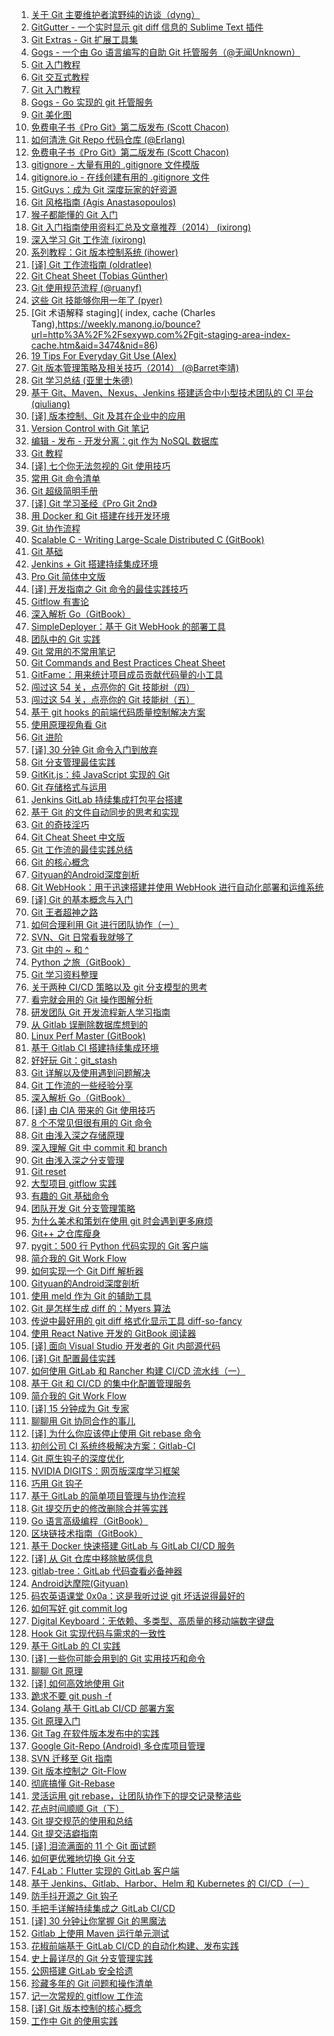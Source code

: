 1. [关于 Git 主要维护者滨野纯的访谈（dyng）](https://weekly.manong.io/bounce?url=http%3A%2F%2Fblog.dyngr.com%2Fblog%2F2013%2F09%2F26%2Fjunio-c-hamano-interview&aid=47&nid=3)
1. [GitGutter - 一个实时显示 git diff 信息的 Sublime Text 插件](https://weekly.manong.io/bounce?url=https%3A%2F%2Fgithub.com%2Fjisaacks%2FGitGutter&aid=413&nid=18)
1. [Git Extras - Git 扩展工具集](https://weekly.manong.io/bounce?url=https%3A%2F%2Fgithub.com%2Fvisionmedia%2Fgit-extras&aid=783&nid=24)
1. [Gogs - 一个由 Go 语言编写的自助 Git 托管服务（@无闻Unknown）](https://weekly.manong.io/bounce?url=https%3A%2F%2Fgithub.com%2Fgogits%2Fgogs&aid=848&nid=25)
1. [Git 入门教程](https://weekly.manong.io/bounce?url=http%3A%2F%2Fwww.git-tower.com%2Flearn%2F&aid=953&nid=28)
1. [Git 交互式教程](https://weekly.manong.io/bounce?url=https%3A%2F%2Ftry.github.io%2F&aid=1026&nid=30)
1. [Git 入门教程](https://weekly.manong.io/bounce?url=http%3A%2F%2Fwww.git-tower.com%2Flearn%2F&aid=953&nid=36)
1. [Gogs - Go 实现的 git 托管服务](https://weekly.manong.io/bounce?url=https%3A%2F%2Fgithub.com%2Fgogits%2Fgogs%2F&aid=1378&nid=42)
1. [Git 美化图](https://weekly.manong.io/bounce?url=http%3A%2F%2Fjustinhileman.info%2Farticle%2Fgit-pretty%2F&aid=1433&nid=44)
1. [免费电子书《Pro Git》第二版发布 (Scott Chacon)](https://weekly.manong.io/bounce?url=http%3A%2F%2Fgit-scm.com%2Fbook%2Fen%2Fv2&aid=1564&nid=49)
1. [如何清洗 Git Repo 代码仓库 (@Erlang)](https://weekly.manong.io/bounce?url=http%3A%2F%2Fblog.eood.cn%2Fhow-to-clean-up-git-repo&aid=1568&nid=49)
1. [免费电子书《Pro Git》第二版发布 (Scott Chacon)](https://weekly.manong.io/bounce?url=http%3A%2F%2Fgit-scm.com%2Fbook%2Fen%2Fv2&aid=1564&nid=56)
1. [gitignore - 大量有用的 .gitignore 文件模版](https://weekly.manong.io/bounce?url=https%3A%2F%2Fgithub.com%2Fgithub%2Fgitignore&aid=1817&nid=58)
1. [gitignore.io - 在线创建有用的 .gitignore 文件](https://weekly.manong.io/bounce?url=https%3A%2F%2Fwww.gitignore.io%2F&aid=1851&nid=59)
1. [GitGuys：成为 Git 深度玩家的好资源](https://weekly.manong.io/bounce?url=http%3A%2F%2Fwww.gitguys.com%2Ftopics%2F&aid=1950&nid=62)
1. [Git 风格指南 (Agis Anastasopoulos)](https://weekly.manong.io/bounce?url=https%3A%2F%2Fgithub.com%2Fagis-%2Fgit-style-guide&aid=2098&nid=66)
1. [猴子都能懂的 Git 入门](https://weekly.manong.io/bounce?url=http%3A%2F%2Fbacklogtool.com%2Fgit-guide%2Fcn%2F&aid=2185&nid=68)
1. [Git 入门指南使用资料汇总及文章推荐（2014） (ixirong)](https://weekly.manong.io/bounce?url=http%3A%2F%2Fixirong.com%2F2014%2F11%2F19%2Fthe-way-to-learn-git%2F&aid=2453&nid=73)
1. [深入学习 Git 工作流 (ixirong)](https://weekly.manong.io/bounce?url=https%3A%2F%2Fgithub.com%2Fxirong%2Fmy-git%2Fblob%2Fmaster%2Fgit-workflow-tutorial.md&aid=2568&nid=75)
1. [系列教程：Git 版本控制系统 (ihower)](https://weekly.manong.io/bounce?url=https%3A%2F%2Fihower.tw%2Fgit%2F&aid=2634&nid=76)
1. [[译] Git 工作流指南 (oldratlee)](https://weekly.manong.io/bounce?url=https%3A%2F%2Fgithub.com%2Foldratlee%2Ftranslations%2Ftree%2Fmaster%2Fgit-workflows-and-tutorials&aid=3020&nid=81)
1. [Git Cheat Sheet (Tobias Günther)](https://weekly.manong.io/bounce?url=http%3A%2F%2Fwww.git-tower.com%2Fblog%2Fgit-cheat-sheet%2F&aid=3152&nid=82)
1. [Git 使用规范流程 (@ruanyf)](https://weekly.manong.io/bounce?url=http%3A%2F%2Fwww.ruanyifeng.com%2Fblog%2F2015%2F08%2Fgit-use-process.html&aid=3215&nid=83)
1. [这些 Git 技能够你用一年了 (pyer)](https://weekly.manong.io/bounce?url=http%3A%2F%2Fwww.cnblogs.com%2Fpyer%2Fp%2F4752770.html&aid=3455&nid=86)
1. [Git 术语解释 staging]( index, cache (Charles Tang),https://weekly.manong.io/bounce?url=http%3A%2F%2Fsexywp.com%2Fgit-staging-area-index-cache.htm&aid=3474&nid=86)
1. [19 Tips For Everyday Git Use (Alex)](https://weekly.manong.io/bounce?url=http%3A%2F%2Fwww.alexkras.com%2F19-git-tips-for-everyday-use%2F%3Fhmsr%3Dtoutiao.io%26utm_medium%3Dtoutiao.io%26utm_source%3Dtoutiao.io&aid=3641&nid=88)
1. [Git 版本管理策略及相关技巧（2014） (@Barret李靖)](https://weekly.manong.io/bounce?url=http%3A%2F%2Fwww.barretlee.com%2Fblog%2F2014%2F05%2F07%2Fcb-git-improve%2F%3Fhmsr%3Dtoutiao.io%26utm_medium%3Dtoutiao.io%26utm_source%3Dtoutiao.io&aid=3729&nid=89)
1. [Git 学习总结 (亚里士朱德)](https://weekly.manong.io/bounce?url=http%3A%2F%2Fyalishizhude.github.io%2F2015%2F09%2F16%2Fgit%2F%3Fhmsr%3Dtoutiao.io%26utm_medium%3Dtoutiao.io%26utm_source%3Dtoutiao.io&aid=3756&nid=89)
1. [基于 Git、Maven、Nexus、Jenkins 搭建适合中小型技术团队的 CI 平台 (qiuliang)](https://weekly.manong.io/bounce?url=http%3A%2F%2Fwww.qiuliang.net%2Ftech%2F2015%2F10%2F02%2Fgit-nexus-jenkins-ci.html%3Fhmsr%3Dtoutiao.io%26utm_medium%3Dtoutiao.io%26utm_source%3Dtoutiao.io&aid=3866&nid=90)
1. [[译] 版本控制、Git 及其在企业中的应用](https://weekly.manong.io/bounce?url=http%3A%2F%2Fwww.infoq.com%2Fcn%2Farticles%2Fgit-enterprise&aid=3942&nid=91)
1. [Version Control with Git 笔记](https://weekly.manong.io/bounce?url=http%3A%2F%2Fwiki.tankywoo.com%2Fbook%2Fversion-control-with-git.html&aid=4381&nid=96)
1. [编辑 - 发布 - 开发分离：git 作为 NoSQL 数据库](https://weekly.manong.io/bounce?url=https%3A%2F%2Fwww.phodal.com%2Fblog%2Fediting-publishing-coding-seperate-git-nosql-database%2F&aid=4409&nid=96)
1. [Git 教程](https://weekly.manong.io/bounce?url=https%3A%2F%2Fgithub.com%2Fgeeeeeeeeek%2Fgit-recipes%2Fwiki&aid=4478&nid=97)
1. [[译] 七个你无法忽视的 Git 使用技巧](https://weekly.manong.io/bounce?url=http%3A%2F%2Fcodingpy.com%2Farticle%2Fseven-git-hacks-you-just-cannot-ignore%2F&aid=4521&nid=97)
1. [常用 Git 命令清单](https://weekly.manong.io/bounce?url=http%3A%2F%2Fwww.ruanyifeng.com%2Fblog%2F2015%2F12%2Fgit-cheat-sheet.html&aid=4667&nid=99)
1. [Git 超级简明手册](https://weekly.manong.io/bounce?url=https%3A%2F%2Fgithub.com%2Fshendl1978%2Fblog%2Fwiki%2FGit%25E8%25B6%2585%25E7%25BA%25A7%25E7%25AE%2580%25E6%2598%258E%25E6%2589%258B%25E5%2586%258C&aid=4707&nid=99)
1. [[译] Git 学习圣经《Pro Git 2nd》](https://weekly.manong.io/bounce?url=http%3A%2F%2Fgit-scm.com%2Fbook%2Fzh%2Fv2&aid=4853&nid=101)
1. [用 Docker 和 Git 搭建在线开发环境](https://weekly.manong.io/bounce?url=http%3A%2F%2Fdockone.io%2Farticle%2F930&aid=4861&nid=101)
1. [Git 协作流程](https://weekly.manong.io/bounce?url=http%3A%2F%2Fwww.ruanyifeng.com%2Fblog%2F2015%2F12%2Fgit-workflow.html&aid=4873&nid=101)
1. [Scalable C - Writing Large-Scale Distributed C (GitBook)](https://weekly.manong.io/bounce?url=https%3A%2F%2Fhintjens.gitbooks.io%2Fscalable-c%2Fcontent%2Fpreface.html&aid=4985&nid=103)
1. [Git 基础](https://weekly.manong.io/bounce?url=https%3A%2F%2Fgithub.com%2Fmzkmzk%2FRead%2Fblob%2Fmaster%2Fprogit.md&aid=5010&nid=103)
1. [Jenkins + Git 搭建持续集成环境](https://weekly.manong.io/bounce?url=http%3A%2F%2Fwww.cnblogs.com%2Fdojo-lzz%2Fp%2F5125619.html%3Ff%3Dtt&aid=5052&nid=103)
1. [Pro Git 简体中文版](https://weekly.manong.io/bounce?url=http%3A%2F%2Fiissnan.com%2Fprogit%2F&aid=5298&nid=106)
1. [[译] 开发指南之 Git 命令的最佳实践技巧](https://weekly.manong.io/bounce?url=http%3A%2F%2Fwww.freebuf.com%2Ftools%2F98396.html&aid=5495&nid=109)
1. [Gitflow 有害论](https://weekly.manong.io/bounce?url=http%3A%2F%2Finsights.thoughtworkers.org%2Fgitflow-consider-harmful%2F&aid=5785&nid=112)
1. [深入解析 Go（GitBook）](https://weekly.manong.io/bounce?url=https%3A%2F%2Ftoutiao.io%2Fk%2Fagdqbh&aid=8886&nid=114)
1. [SimpleDeployer：基于 Git WebHook 的部署工具](https://weekly.manong.io/bounce?url=https%3A%2F%2Fgithub.com%2Fyourtion%2FSimpleDeployer&aid=5956&nid=114)
1. [团队中的 Git 实践](https://weekly.manong.io/bounce?url=https%3A%2F%2Fourai.ws%2Fposts%2Fworking-with-git-in-team%2F&aid=6002&nid=115)
1. [Git 常用的不常用笔记](https://weekly.manong.io/bounce?url=http%3A%2F%2Fleoray.leanote.com%2Fpost%2Fgit&aid=6032&nid=115)
1. [Git Commands and Best Practices Cheat Sheet](https://weekly.manong.io/bounce?url=http%3A%2F%2Fzeroturnaround.com%2Frebellabs%2Fgit-commands-and-best-practices-cheat-sheet%2F&aid=6110&nid=116)
1. [GitFame：用来统计项目成员贡献代码量的小工具](https://weekly.manong.io/bounce?url=https%3A%2F%2Fgithub.com%2Foleander%2Fgit-fame-rb&aid=6202&nid=117)
1. [闯过这 54 关，点亮你的 Git 技能树（四）](https://weekly.manong.io/bounce?url=https%3A%2F%2Fcodingstyle.cn%2Ftopics%2F178&aid=6242&nid=118)
1. [闯过这 54 关，点亮你的 Git 技能树（五）](https://weekly.manong.io/bounce?url=https%3A%2F%2Fcodingstyle.cn%2Ftopics%2F181&aid=6333&nid=119)
1. [基于 git hooks 的前端代码质量控制解决方案](https://weekly.manong.io/bounce?url=https%3A%2F%2Fgithub.com%2Fkuitos%2Fkuitos.github.io%2Fissues%2F28&aid=6400&nid=120)
1. [使用原理视角看 Git](https://weekly.manong.io/bounce?url=https%3A%2F%2Fblog.coding.net%2Fblog%2Fprinciple-of-Git&aid=6565&nid=122)
1. [Git 进阶](https://weekly.manong.io/bounce?url=http%3A%2F%2Fmp.weixin.qq.com%2Fs%3F__biz%3DMzA4NTQwNDcyMA%3D%3D%26mid%3D2650661929%26idx%3D1%26sn%3D69e00516a30723c5a20af3c7a84173a4&aid=6643&nid=123)
1. [[译] 30 分钟 Git 命令入门到放弃](https://weekly.manong.io/bounce?url=http%3A%2F%2Fwww.w3ctrain.com%2F2016%2F06%2F26%2Flearn-git-in-30-minutes%2F&aid=6703&nid=124)
1. [Git 分支管理最佳实践](https://weekly.manong.io/bounce?url=http%3A%2F%2Fwww.ibm.com%2Fdeveloperworks%2Fcn%2Fjava%2Fj-lo-git-mange%2Findex.html&aid=6730&nid=124)
1. [GitKit.js：纯 JavaScript 实现的 Git](https://weekly.manong.io/bounce?url=https%3A%2F%2Fgithub.com%2FSamyPesse%2Fgitkit-js&aid=6736&nid=124)
1. [Git 存储格式与运用](https://weekly.manong.io/bounce?url=http%3A%2F%2Fforcemz.net%2Fgit%2F2016%2F07%2F10%2FGitStorage%2F&aid=6929&nid=127)
1. [Jenkins GitLab 持续集成打包平台搭建](https://weekly.manong.io/bounce?url=http%3A%2F%2Fskyseraph.com%2F2016%2F07%2F18%2FTools%2FJenkins%2520Gitlab%25E6%258C%2581%25E7%25BB%25AD%25E9%259B%2586%25E6%2588%2590%25E6%2589%2593%25E5%258C%2585%25E5%25B9%25B3%25E5%258F%25B0%25E6%2590%25AD%25E5%25BB%25BA%2F&aid=6963&nid=128)
1. [基于 Git 的文件自动同步的思考和实现](https://weekly.manong.io/bounce?url=http%3A%2F%2Fwuzhiwei.net%2Ffile_sync_git%2F&aid=6964&nid=128)
1. [Git 的奇技淫巧](https://weekly.manong.io/bounce?url=https%3A%2F%2Fgithub.com%2F521xueweihan%2Fgit-tips&aid=7120&nid=130)
1. [Git Cheat Sheet 中文版](https://weekly.manong.io/bounce?url=http%3A%2F%2Ftoutiao.io%2Fj%2F9w9tgk&aid=7265&nid=132)
1. [Git 工作流的最佳实践总结](https://weekly.manong.io/bounce?url=http%3A%2F%2Ftoutiao.io%2Fj%2F7h26k3&aid=7467&nid=135)
1. [Git 的核心概念](https://weekly.manong.io/bounce?url=https%3A%2F%2Ftoutiao.io%2Fj%2Fev3jrb&aid=7663&nid=138)
1. [Gityuan的Android深度剖析](https://weekly.manong.io/bounce?url=http%3A%2F%2Ftoutiao.io%2Fsubjects%2F73076&aid=7832&nid=140)
1. [Git WebHook：用于迅速搭建并使用 WebHook 进行自动化部署和运维系统](https://weekly.manong.io/bounce?url=https%3A%2F%2Ftoutiao.io%2Fk%2Fe3xh5l&aid=7893&nid=141)
1. [[译] Git 的基本概念与入门](https://weekly.manong.io/bounce?url=https%3A%2F%2Ftoutiao.io%2Fk%2Fdqe32l&aid=8119&nid=145)
1. [Git 王者超神之路](https://weekly.manong.io/bounce?url=https%3A%2F%2Ftoutiao.io%2Fk%2Fqozd8l&aid=8122&nid=145)
1. [如何合理利用 Git 进行团队协作（一）](https://weekly.manong.io/bounce?url=https%3A%2F%2Ftoutiao.io%2Fk%2F8pvy7x&aid=8237&nid=147)
1. [SVN、Git 日常看我就够了](https://weekly.manong.io/bounce?url=https%3A%2F%2Ftoutiao.io%2Fk%2F84rpdi&aid=8291&nid=148)
1. [Git 中的 ~ 和 ^](https://weekly.manong.io/bounce?url=https%3A%2F%2Ftoutiao.io%2Fk%2Fw42onn&aid=8417&nid=150)
1. [Python 之旅（GitBook）](https://weekly.manong.io/bounce?url=https%3A%2F%2Ftoutiao.io%2Fk%2Fibis6n&aid=8463&nid=151)
1. [Git 学习资料整理](https://weekly.manong.io/bounce?url=https%3A%2F%2Ftoutiao.io%2Fk%2Fe0z7t1&aid=8469&nid=151)
1. [关于两种 CI/CD 策略以及 git 分支模型的思考](https://weekly.manong.io/bounce?url=https%3A%2F%2Ftoutiao.io%2Fk%2F0h09qz&aid=8470&nid=151)
1. [看完就会用的 Git 操作图解分析](https://weekly.manong.io/bounce?url=https%3A%2F%2Ftoutiao.io%2Fk%2Fjdf8pv&aid=8533&nid=152)
1. [研发团队 Git 开发流程新人学习指南](https://weekly.manong.io/bounce?url=https%3A%2F%2Ftoutiao.io%2Fk%2Fxr5ri1&aid=8607&nid=153)
1. [从 Gitlab 误删除数据库想到的](https://weekly.manong.io/bounce?url=https%3A%2F%2Ftoutiao.io%2Fk%2F380iab&aid=8592&nid=153)
1. [Linux Perf Master (GitBook)](https://weekly.manong.io/bounce?url=https%3A%2F%2Ftoutiao.io%2Fk%2Fcozjnd&aid=8675&nid=154)
1. [基于 Gitlab CI 搭建持续集成环境](https://weekly.manong.io/bounce?url=https%3A%2F%2Ftoutiao.io%2Fk%2Frxtd42&aid=8688&nid=154)
1. [好好玩 Git：git_stash](https://weekly.manong.io/bounce?url=https%3A%2F%2Ftoutiao.io%2Fk%2Fu5pw9u&aid=8696&nid=154)
1. [Git 详解以及使用遇到问题解决](https://weekly.manong.io/bounce?url=https%3A%2F%2Ftoutiao.io%2Fk%2Ffar2l2&aid=8820&nid=156)
1. [Git 工作流的一些经验分享](https://weekly.manong.io/bounce?url=https%3A%2F%2Ftoutiao.io%2Fk%2Fpb0bnk&aid=8833&nid=156)
1. [深入解析 Go（GitBook）](https://weekly.manong.io/bounce?url=https%3A%2F%2Ftoutiao.io%2Fk%2Fagdqbh&aid=8886&nid=157)
1. [[译] 由 CIA 带来的 Git 使用技巧](https://weekly.manong.io/bounce?url=https%3A%2F%2Ftoutiao.io%2Fk%2Fg9xq9f&aid=8973&nid=158)
1. [8 个不常见但很有用的 Git 命令](https://weekly.manong.io/bounce?url=https%3A%2F%2Ftoutiao.io%2Fk%2Fr5y8t8&aid=9108&nid=160)
1. [Git 由浅入深之存储原理](https://weekly.manong.io/bounce?url=https%3A%2F%2Ftoutiao.io%2Fk%2Fbuqh3c&aid=9113&nid=160)
1. [深入理解 Git 中 commit 和 branch](https://weekly.manong.io/bounce?url=https%3A%2F%2Ftoutiao.io%2Fk%2F1twcad&aid=9187&nid=161)
1. [Git 由浅入深之分支管理](https://weekly.manong.io/bounce?url=https%3A%2F%2Ftoutiao.io%2Fk%2Fm2qaii&aid=9254&nid=162)
1. [Git reset](https://weekly.manong.io/bounce?url=https%3A%2F%2Ftoutiao.io%2Fk%2Fextoyh&aid=9271&nid=162)
1. [大型项目 gitflow 实践](https://weekly.manong.io/bounce?url=https%3A%2F%2Ftoutiao.io%2Fk%2F44t31n&aid=9272&nid=162)
1. [有趣的 Git 基础命令](https://weekly.manong.io/bounce?url=https%3A%2F%2Ftoutiao.io%2Fk%2Fztzwvk&aid=9326&nid=163)
1. [团队开发 Git 分支管理策略](https://weekly.manong.io/bounce?url=https%3A%2F%2Ftoutiao.io%2Fk%2Fyl5gq8&aid=9327&nid=163)
1. [为什么美术和策划在使用 git 时会遇到更多麻烦](https://weekly.manong.io/bounce?url=https%3A%2F%2Ftoutiao.io%2Fk%2Fwud7zb&aid=9346&nid=163)
1. [Git++ 之仓库瘦身](https://weekly.manong.io/bounce?url=https%3A%2F%2Ftoutiao.io%2Fk%2Frevlv8&aid=9399&nid=164)
1. [pygit：500 行 Python 代码实现的 Git 客户端](https://weekly.manong.io/bounce?url=https%3A%2F%2Ftoutiao.io%2Fk%2Fog5mcw&aid=9576&nid=166)
1. [简介我的 Git Work Flow](https://weekly.manong.io/bounce?url=https%3A%2F%2Ftoutiao.io%2Fk%2Ff5im3c&aid=9617&nid=167)
1. [如何实现一个 Git Diff 解析器](https://weekly.manong.io/bounce?url=https%3A%2F%2Ftoutiao.io%2Fk%2Fn5ws67&aid=9679&nid=168)
1. [Gityuan的Android深度剖析](https://weekly.manong.io/bounce?url=http%3A%2F%2Ftoutiao.io%2Fsubjects%2F73076&aid=7832&nid=170)
1. [使用 meld 作为 Git 的辅助工具](https://weekly.manong.io/bounce?url=https%3A%2F%2Ftoutiao.io%2Fk%2F4jmjyq&aid=9829&nid=170)
1. [Git 是怎样生成 diff 的：Myers 算法](https://weekly.manong.io/bounce?url=https%3A%2F%2Ftoutiao.io%2Fk%2Ft31dvb&aid=9836&nid=170)
1. [传说中最好用的 git diff 格式化显示工具 diff-so-fancy](https://weekly.manong.io/bounce?url=https%3A%2F%2Ftoutiao.io%2Fk%2Ffm0k6x&aid=9838&nid=170)
1. [使用 React Native 开发的 GitBook 阅读器](https://weekly.manong.io/bounce?url=https%3A%2F%2Ftoutiao.io%2Fk%2F8nn82y&aid=9991&nid=172)
1. [[译] 面向 Visual Studio 开发者的 Git 内部源代码](https://weekly.manong.io/bounce?url=http%3A%2F%2Fmp.weixin.qq.com%2Fs%2F3EtuI_CBhd8mKjBufa01xw&aid=10234&nid=176)
1. [[译] Git 配置最佳实践](https://weekly.manong.io/bounce?url=https%3A%2F%2Ftoutiao.io%2Fk%2Fw0lj0d&aid=10235&nid=176)
1. [如何使用 GitLab 和 Rancher 构建 CI/CD 流水线（一）](https://weekly.manong.io/bounce?url=https%3A%2F%2Ftoutiao.io%2Fk%2Figx3e4&aid=10540&nid=180)
1. [基于 Git 和 CI/CD 的集中化配置管理服务](https://weekly.manong.io/bounce?url=https%3A%2F%2Ftoutiao.io%2Fk%2Fny5k34&aid=10672&nid=182)
1. [简介我的 Git Work Flow](https://weekly.manong.io/bounce?url=https%3A%2F%2Ftoutiao.io%2Fk%2Fudh7qq&aid=10745&nid=183)
1. [[译] 15 分钟成为 Git 专家](https://weekly.manong.io/bounce?url=https%3A%2F%2Ftoutiao.io%2Fk%2F8z92sj&aid=10825&nid=184)
1. [聊聊用 Git 协同合作的事儿](https://weekly.manong.io/bounce?url=http%3A%2F%2Fmp.weixin.qq.com%2Fs%2FTQRbcYu5m5px55SAmAhN8w&aid=10828&nid=184)
1. [[译] 为什么你应该停止使用 Git rebase 命令](https://weekly.manong.io/bounce?url=https%3A%2F%2Ftoutiao.io%2Fk%2Fbuywql&aid=11081&nid=187)
1. [初创公司 CI 系统终极解决方案：Gitlab-CI](https://weekly.manong.io/bounce?url=https%3A%2F%2Ftoutiao.io%2Fk%2Fgd1pkx&aid=11483&nid=193)
1. [Git 原生钩子的深度优化](https://weekly.manong.io/bounce?url=https%3A%2F%2Ftoutiao.io%2Fk%2Finuyaz&aid=11539&nid=194)
1. [NVIDIA DIGITS：网页版深度学习框架](https://weekly.manong.io/bounce?url=http%3A%2F%2Fmp.weixin.qq.com%2Fs%2FjQLMLpUTHb_xERI6jthfHA&aid=11607&nid=195)
1. [巧用 Git 钩子](https://weekly.manong.io/bounce?url=https%3A%2F%2Ftoutiao.io%2Fk%2Fk237rm&aid=11625&nid=195)
1. [基于 GitLab 的简单项目管理与协作流程](https://weekly.manong.io/bounce?url=https%3A%2F%2Ftoutiao.io%2Fk%2Fhxppai&aid=11630&nid=195)
1. [Git 提交历史的修改删除合并等实践](https://weekly.manong.io/bounce?url=https%3A%2F%2Ftoutiao.io%2Fk%2Flib9yz&aid=11759&nid=197)
1. [Go 语言高级编程（GitBook）](https://weekly.manong.io/bounce?url=https%3A%2F%2Ftoutiao.io%2Fk%2Fa8suqk&aid=11982&nid=200)
1. [区块链技术指南（GitBook）](https://weekly.manong.io/bounce?url=https%3A%2F%2Ftoutiao.io%2Fk%2Fj2n2ea&aid=12078&nid=201)
1. [基于 Docker 快速搭建 GitLab 与 GitLab CI/CD 服务](https://weekly.manong.io/bounce?url=https%3A%2F%2Ftoutiao.io%2Fk%2Fn1hviv&aid=12524&nid=207)
1. [[译] 从 Git 仓库中移除敏感信息](https://weekly.manong.io/bounce?url=https%3A%2F%2Ftoutiao.io%2Fk%2Fo28aza&aid=12581&nid=208)
1. [gitlab-tree：GitLab 代码查看必备神器](https://weekly.manong.io/bounce?url=https%3A%2F%2Ftoutiao.io%2Fk%2F09dtd6&aid=12677&nid=209)
1. [Android达摩院(Gityuan)](https://weekly.manong.io/bounce?url=http%3A%2F%2Ftoutiao.io%2Fsubjects%2F73076%23214&aid=13032&nid=214)
1. [码农英语课堂 0x0a：这是我听过说 git 坏话说得最好的](https://weekly.manong.io/bounce?url=https%3A%2F%2Fmp.weixin.qq.com%2Fs%2Fhxdm7Lw_eytEnZw2C5bgqA&aid=13081&nid=215)
1. [如何写好 git commit log](https://weekly.manong.io/bounce?url=https%3A%2F%2Ftoutiao.io%2Fk%2F5wkeoj&aid=13088&nid=215)
1. [Digital Keyboard：无依赖、多类型、高质量的移动端数字键盘](https://weekly.manong.io/bounce?url=https%3A%2F%2Ftoutiao.io%2Fk%2Fd6spih&aid=13159&nid=216)
1. [Hook Git 实现代码与需求的一致性](https://weekly.manong.io/bounce?url=https%3A%2F%2Fmp.weixin.qq.com%2Fs%2FxQXOw4YxVc3WtowxxVMxsg&aid=13684&nid=224)
1. [基于 GitLab 的 CI 实践](https://weekly.manong.io/bounce?url=https%3A%2F%2Fmp.weixin.qq.com%2Fs%2FZzJnZtZn3sX-JmPfs1uASg&aid=13815&nid=226)
1. [[译] 一些你可能会用到的 Git 实用技巧和命令](https://weekly.manong.io/bounce?url=https%3A%2F%2Fmp.weixin.qq.com%2Fs%2FpQfxMGU6mB3AmZIiFpw2bQ&aid=13882&nid=227)
1. [聊聊 Git 原理](https://weekly.manong.io/bounce?url=https%3A%2F%2Fmp.weixin.qq.com%2Fs%2FuBkRUkUKrVHnf4lt9vASIA&aid=13943&nid=228)
1. [[译] 如何高效地使用 Git](https://weekly.manong.io/bounce?url=https%3A%2F%2Ftoutiao.io%2Fk%2Fyizapg&aid=14162&nid=231)
1. [跪求不要 git push -f](https://weekly.manong.io/bounce?url=https%3A%2F%2Ftoutiao.io%2Fk%2Fi1eiic&aid=14357&nid=234)
1. [Golang 基于 GitLab CI/CD 部署方案](https://weekly.manong.io/bounce?url=https%3A%2F%2Ftoutiao.io%2Fk%2Fwzqut3&aid=14403&nid=235)
1. [Git 原理入门](https://weekly.manong.io/bounce?url=https%3A%2F%2Ftoutiao.io%2Fk%2Frie4tw&aid=14408&nid=235)
1. [Git Tag 在软件版本发布中的实践](https://weekly.manong.io/bounce?url=https%3A%2F%2Ftoutiao.io%2Fk%2Fx6eqio&aid=14562&nid=237)
1. [Google Git-Repo (Android) 多仓库项目管理](https://weekly.manong.io/bounce?url=https%3A%2F%2Ftoutiao.io%2Fk%2Fbrgzpa&aid=14803&nid=241)
1. [SVN 迁移至 Git 指南](https://weekly.manong.io/bounce?url=https%3A%2F%2Fmp.weixin.qq.com%2Fs%2FgnXoY9M09YycJyhwVVpmIA&aid=14815&nid=241)
1. [Git 版本控制之 Git-Flow](https://weekly.manong.io/bounce?url=https%3A%2F%2Ftoutiao.io%2Fk%2F3auvvy&aid=14917&nid=243)
1. [彻底搞懂 Git-Rebase](https://weekly.manong.io/bounce?url=https%3A%2F%2Ftoutiao.io%2Fk%2Fwlfdqh&aid=14997&nid=244)
1. [灵活运用 git rebase，让团队协作下的提交记录整洁些](https://weekly.manong.io/bounce?url=https%3A%2F%2Ftoutiao.io%2Fk%2F1o3n4i&aid=15001&nid=244)
1. [花点时间顺顺 Git（下）](https://weekly.manong.io/bounce?url=https%3A%2F%2Fmp.weixin.qq.com%2Fs%2FK7004_PVFW0kj8vcFh0s6Q&aid=15009&nid=244)
1. [Git 提交规范的使用和总结](https://weekly.manong.io/bounce?url=https%3A%2F%2Ftoutiao.io%2Fk%2Fmjznew&aid=15123&nid=246)
1. [Git 提交洁癖指南](https://weekly.manong.io/bounce?url=https%3A%2F%2Ftoutiao.io%2Fk%2F5an9vk&aid=15268&nid=248)
1. [[译] 泪流满面的 11 个 Git 面试题](https://weekly.manong.io/bounce?url=https%3A%2F%2Fmp.weixin.qq.com%2Fs%2FghF27N0XjgG0pw2XpGDCYA&aid=15434&nid=250)
1. [如何更优雅地切换 Git 分支](https://weekly.manong.io/bounce?url=https%3A%2F%2Ftoutiao.io%2Fk%2F513sso&aid=15499&nid=251)
1. [F4Lab：Flutter 实现的 GitLab 客户端](https://weekly.manong.io/bounce?url=https%3A%2F%2Ftoutiao.io%2Fk%2F2qvypg&aid=15717&nid=254)
1. [基于 Jenkins、Gitlab、Harbor、Helm 和 Kubernetes 的 CI/CD（一）](https://weekly.manong.io/bounce?url=https%3A%2F%2Ftoutiao.io%2Fk%2Fqvu9gn&aid=16051&nid=259)
1. [防手抖开源之 Git 钩子](https://weekly.manong.io/bounce?url=https%3A%2F%2Ftoutiao.io%2Fk%2F750zvl&aid=16099&nid=260)
1. [手把手详解持续集成之 GitLab CI/CD](https://weekly.manong.io/bounce?url=https%3A%2F%2Ftoutiao.io%2Fk%2F51lb2w&aid=16107&nid=260)
1. [[译] 30 分钟让你掌握 Git 的黑魔法](https://weekly.manong.io/bounce?url=https%3A%2F%2Fmp.weixin.qq.com%2Fs%2F2SKc8zZSwv_taeLhy8_nuw&aid=16431&nid=264)
1. [Gitlab 上使用 Maven 运行单元测试](https://weekly.manong.io/bounce?url=https%3A%2F%2Fmp.weixin.qq.com%2Fs%2FvQzSEJCkvrTP6KGwkZnTzA&aid=16457&nid=264)
1. [花椒前端基于 GitLab CI/CD 的自动化构建、发布实践](https://weekly.manong.io/bounce?url=https%3A%2F%2Fmp.weixin.qq.com%2Fs%2F0VtDFv5bxJp2OyJGufBV0w&aid=16796&nid=268)
1. [史上最详尽的 Git 分支管理实践 ](https://weekly.manong.io/bounce?url=https%3A%2F%2Fmp.weixin.qq.com%2Fs%2FRSREs3MqxidPX8h8wJfv4Q&aid=16975&nid=270)
1. [公网搭建 GitLab 安全拾遗](https://weekly.manong.io/bounce?url=https%3A%2F%2Ftoutiao.io%2Fk%2Fuax3l8w&aid=17265&nid=274)
1. [珍藏多年的 Git 问题和操作清单](https://weekly.manong.io/bounce?url=https%3A%2F%2Fmp.weixin.qq.com%2Fs%2FKD8UeunsBit4jOxPZ02yQQ&aid=17468&nid=277)
1. [记一次常规的 gitflow 工作流](https://weekly.manong.io/bounce?url=https%3A%2F%2Fmp.weixin.qq.com%2Fs%3F__biz%3DMzUzMzE4MDY0Nw%3D%3D%26mid%3D2247483665%26idx%3D1%26sn%3D5bd10a6d8c2f621a678d7b023bd9988f&aid=17577&nid=278)
1. [[译] Git 版本控制的核心概念](https://weekly.manong.io/bounce?url=https%3A%2F%2Fmp.weixin.qq.com%2Fs%2FvfyKgfsyacGx4uyhzJI3-A&aid=17709&nid=280)
1. [工作中 Git 的使用实践](https://weekly.manong.io/bounce?url=https%3A%2F%2Fmp.weixin.qq.com%2Fs%2Fmje4XVyuDzspttWdOFC02g&aid=17767&nid=281)
